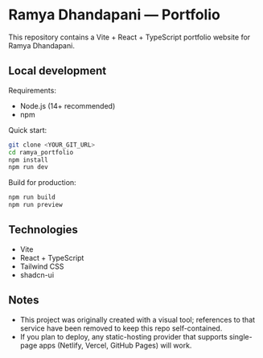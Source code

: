 # Ramya Dhandapani — Portfolio

This repository contains a Vite + React + TypeScript portfolio website for Ramya Dhandapani.

## Local development

Requirements:
- Node.js (14+ recommended)
- npm

Quick start:

```sh
git clone <YOUR_GIT_URL>
cd ramya_portfolio
npm install
npm run dev
```

Build for production:

```sh
npm run build
npm run preview
```

## Technologies

- Vite
- React + TypeScript
- Tailwind CSS
- shadcn-ui

## Notes

- This project was originally created with a visual tool; references to that service have been removed to keep this repo self-contained.
- If you plan to deploy, any static-hosting provider that supports single-page apps (Netlify, Vercel, GitHub Pages) will work.


